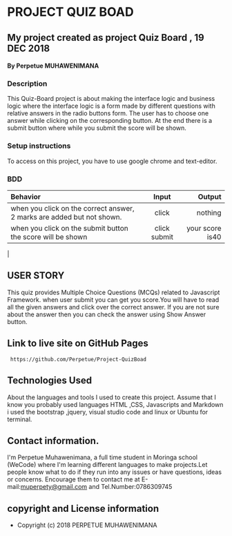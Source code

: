 # PROJECT QUIZ BOAD
##  My project created as project Quiz Board , 19 DEC 2018
#### By Perpetue MUHAWENIMANA

### Description

This Quiz-Board project is about making the interface logic and business logic where the interface logic is a form made by different questions with relative answers in the radio buttons form. The user has to choose one answer while clicking on the corresponding button. At the end there is a submit button where while you submit the score will be shown.
### Setup instructions
To access on this project, you have to use google chrome and text-editor.
### BDD
| Behavior                                                         | Input     |  Output      |
| :----------------------------------------------------------------| :--------:| -----------: |
|   when you click on the correct answer, 2 marks are added but not shown.          | click | nothing |
|   when you click on the submit button  the score will be shown   | click submit|  your score is40  |
|
## USER STORY

This quiz provides Multiple Choice Questions (MCQs) related to Javascript Framework. when user submit   you can get you score.You will have to read all the given answers and click over the correct answer.     If you are not sure about the answer then you can check the answer using Show Answer button.
 ## Link to live site on GitHub Pages
     https://github.com/Perpetue/Project-QuizBoad
## Technologies Used
   About the languages and tools I used to create this project. Assume that I know you probably used  languages HTML ,CSS, Javascripts and Markdown i used the bootstrap ,jquery, visual studio code and  linux or Ubuntu for terminal.
   ## Contact information.
   I'm Perpetue Muhawenimana, a full time student in Moringa school (WeCode) where I'm learning different languages to make projects.Let people know what to do if they run into any issues or have questions, ideas or concerns.  Encourage them to contact me at E-mail:muperpety@gmail.com and Tel.Number:0786309745
   ## copyright and License information
  * Copyright (c) 2018 PERPETUE MUHAWENIMANA